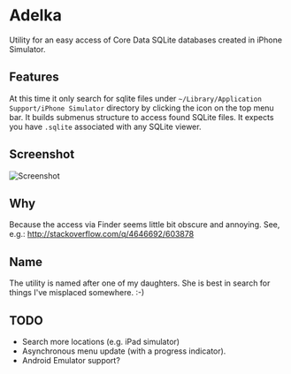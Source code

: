 Adelka
======

Utility for an easy access of Core Data SQLite databases created in iPhone Simulator.

Features
--------
At this time it only search for sqlite files under `~/Library/Application Support/iPhone Simulator` directory by clicking the icon on the top menu bar.
It builds submenus structure to access found SQLite files.
It expects you have `.sqlite` associated with any SQLite viewer.

Screenshot
----------
![Screenshot](https://raw.github.com/petrsimek/Adelka/master/screenshot.png)

Why
---
Because the access via Finder seems little bit obscure and annoying. See, e.g.: http://stackoverflow.com/q/4646692/603878

Name
----
The utility is named after one of my daughters. She is best in search for things I've misplaced somewhere. :-) 

TODO
----
* Search more locations (e.g. iPad simulator) 
* Asynchronous menu update (with a progress indicator).
* Android Emulator support?
